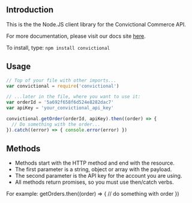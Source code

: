 ## Introduction

This is the the Node.JS client library for the Convictional Commerce API.

For more documentation, please visit our docs site [here](http://docs.convictional.com).

To install, type: 
`npm install convictional`

## Usage

```javascript
// Top of your file with other imports...
var convictional = require('convictional')

// ...later in the file, where you want to use it:
var orderId = '5a692f658f6d524e8282dac7'
var apiKey = 'your_convictional_api_key'

convictional.getOrder(orderId, apiKey).then((order) => {
  // Do something with the order...
}).catch((error) => { console.error(error) })
```

## Methods

* Methods start with the HTTP method and end with the resource.
* The first parameter is a string, object or array with the payload.
* The second parameter is the API key for the account you are using.
* All methods return promises, so you must use then/catch verbs.

For example:
getOrders.then((order) => { // do something with order })